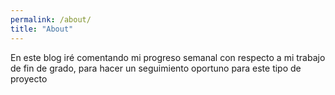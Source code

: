```yaml
---
permalink: /about/
title: "About"
---
```


En este blog iré comentando mi progreso semanal con respecto a mi trabajo de fin de grado, para hacer un seguimiento oportuno para este tipo de proyecto
